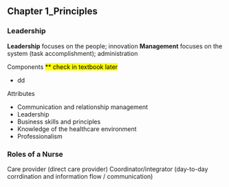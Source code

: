 ## Chapter 1_Principles
### Leadership
**Leadership** focuses on the people; innovation
**Management** focuses on the system (task accomplishment); administration

Components <mark class="hltr-yellow">** check in textbook later</mark>
- dd

Attributes
- Communication and relationship management
- Leadership
- Business skills and principles
- Knowledge of the healthcare environment
- Professionalism

### Roles of a Nurse
Care provider (direct care provider)
Coordinator/integrator (day-to-day corrdination and information flow / communication)